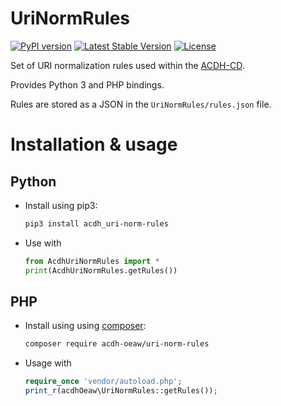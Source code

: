 # UriNormRules

[![PyPI version](https://badge.fury.io/py/acdh-uri-norm-rules.svg)](https://badge.fury.io/py/acdh-uri-norm-rules)
[![Latest Stable Version](https://poser.pugx.org/acdh-oeaw/uri-norm-rules/v/stable)](https://packagist.org/packages/acdh-oeaw/uri-norm-rules)
[![License](https://poser.pugx.org/acdh-oeaw/uri-norm-rules/license)](https://packagist.org/packages/acdh-oeaw/uri-norm-rules)

Set of URI normalization rules used within the [ACDH-CD](https://www.oeaw.ac.at/acdh/).

Provides Python 3 and PHP bindings.

Rules are stored as a JSON in the `UriNormRules/rules.json` file.

# Installation & usage

## Python

* Install using pip3:
  ```bash
  pip3 install acdh_uri-norm-rules
  ```
* Use with
  ```Python
  from AcdhUriNormRules import *
  print(AcdhUriNormRules.getRules())
  ```

## PHP

* Install using using [composer](https://getcomposer.org/doc/00-intro.md):
  ```bash
  composer require acdh-oeaw/uri-norm-rules
  ```
* Usage with
  ```php
  require_once 'vendor/autoload.php';
  print_r(acdhOeaw\UriNormRules::getRules());
  ```
